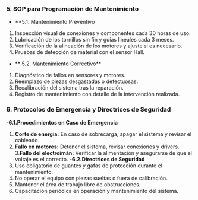 ### **5. SOP para Programación de Mantenimiento**
- **5.1. Mantenimiento Preventivo
1. Inspección visual de conexiones y componentes cada 30 horas de uso.
2. Lubricación de los tornillos sin fin y guías lineales cada 3 meses.
3. Verificación de la alineación de los motores y ajuste si es necesario.
4. Pruebas de detección de material con el sensor Hall.
- ** 5.2. Mantenimiento Correctivo**
1. Diagnóstico de fallos en sensores y motores.
2. Reemplazo de piezas desgastadas o defectuosas.
3. Recalibración del sistema tras la reparación.
4. Registro de mantenimiento con detalle de la intervención realizada.
### **6. Protocolos de Emergencia y Directrices de Seguridad**
-**6.1.Procedimientos en Caso de Emergencia** 
1. **Corte de energía:** En caso de sobrecarga, apagar el sistema y revisar el cableado.
2. **Fallo en motores:** Detener el sistema, revisar conexiones y drivers.
3.**Fallo del electroimán:** Verificar la alimentación y asegurarse de que el voltaje es el correcto.
-**6.2.Directrices de Seguridad** 
1. Uso obligatorio de guantes y gafas de protección durante el mantenimiento.
2. No operar el equipo con piezas sueltas o fuera de calibración.
3. Mantener el área de trabajo libre de obstrucciones.
4. Capacitación periódica en operación y mantenimiento del sistema.
